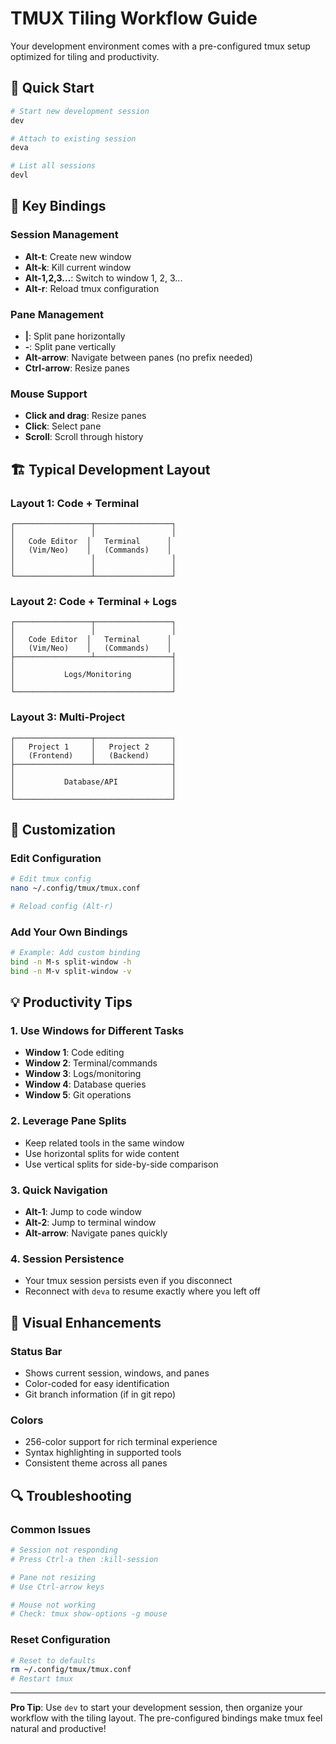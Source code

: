 # TMUX Tiling Workflow Guide

Your development environment comes with a pre-configured tmux setup optimized for tiling and productivity.

## 🚀 Quick Start

```bash
# Start new development session
dev

# Attach to existing session
deva

# List all sessions
devl
```

## 🎯 Key Bindings

### Session Management

- **Alt-t**: Create new window
- **Alt-k**: Kill current window
- **Alt-1,2,3...**: Switch to window 1, 2, 3...
- **Alt-r**: Reload tmux configuration

### Pane Management

- **|**: Split pane horizontally
- **-**: Split pane vertically
- **Alt-arrow**: Navigate between panes (no prefix needed)
- **Ctrl-arrow**: Resize panes

### Mouse Support

- **Click and drag**: Resize panes
- **Click**: Select pane
- **Scroll**: Scroll through history

## 🏗️ Typical Development Layout

### Layout 1: Code + Terminal

```
┌─────────────────┬─────────────────┐
│                 │                 │
│   Code Editor  │   Terminal      │
│   (Vim/Neo)    │   (Commands)    │
│                 │                 │
│                 │                 │
└─────────────────┴─────────────────┘
```

### Layout 2: Code + Terminal + Logs

```
┌─────────────────┬─────────────────┐
│                 │                 │
│   Code Editor  │   Terminal      │
│   (Vim/Neo)    │   (Commands)    │
├─────────────────┴─────────────────┤
│                                   │
│           Logs/Monitoring         │
│                                   │
└───────────────────────────────────┘
```

### Layout 3: Multi-Project

```
┌─────────────────┬─────────────────┐
│   Project 1     │   Project 2     │
│   (Frontend)    │   (Backend)     │
├─────────────────┴─────────────────┤
│                                   │
│           Database/API            │
│                                   │
└───────────────────────────────────┘
```

## 🔧 Customization

### Edit Configuration

```bash
# Edit tmux config
nano ~/.config/tmux/tmux.conf

# Reload config (Alt-r)
```

### Add Your Own Bindings


```bash
# Example: Add custom binding
bind -n M-s split-window -h
bind -n M-v split-window -v
```

## 💡 Productivity Tips

### 1. Use Windows for Different Tasks

- **Window 1**: Code editing
- **Window 2**: Terminal/commands
- **Window 3**: Logs/monitoring
- **Window 4**: Database queries
- **Window 5**: Git operations

### 2. Leverage Pane Splits

- Keep related tools in the same window
- Use horizontal splits for wide content
- Use vertical splits for side-by-side comparison

### 3. Quick Navigation

- **Alt-1**: Jump to code window
- **Alt-2**: Jump to terminal window
- **Alt-arrow**: Navigate panes quickly

### 4. Session Persistence

- Your tmux session persists even if you disconnect
- Reconnect with `deva` to resume exactly where you left off

## 🎨 Visual Enhancements

### Status Bar

- Shows current session, windows, and panes
- Color-coded for easy identification
- Git branch information (if in git repo)

### Colors

- 256-color support for rich terminal experience
- Syntax highlighting in supported tools
- Consistent theme across all panes

## 🔍 Troubleshooting

### Common Issues

```bash
# Session not responding
# Press Ctrl-a then :kill-session

# Pane not resizing
# Use Ctrl-arrow keys

# Mouse not working
# Check: tmux show-options -g mouse
```

### Reset Configuration

```bash
# Reset to defaults
rm ~/.config/tmux/tmux.conf
# Restart tmux
```

---

**Pro Tip**: Use `dev` to start your development session, then organize your workflow with the tiling layout. The pre-configured bindings make tmux feel natural and productive!
